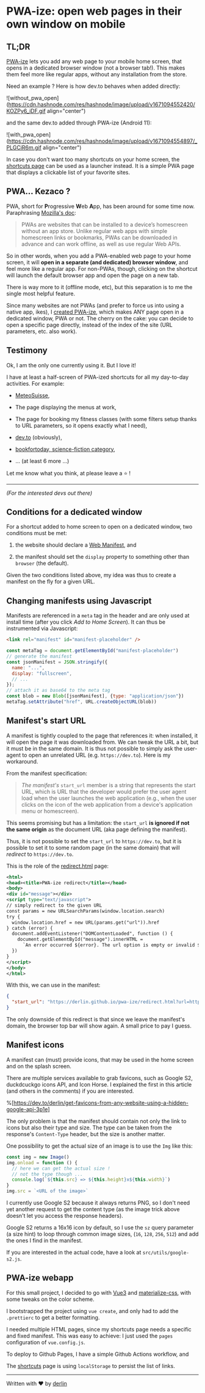 # PWA-ize: open web pages in their own window on mobile

## TL;DR

[PWA-ize](https://derlin.github.io/pwa-ize/) lets you add any web page to your mobile home screen, that opens in a dedicated browser window (not a browser tab!). This makes them feel more like regular apps, without any installation from the store.

Need an example ? Here is how dev.to behaves when added directly:

![without_pwa_open](https://cdn.hashnode.com/res/hashnode/image/upload/v1671094552420/KOZPy6_iDF.gif align="center")

and the same dev.to added through PWA-ize (Android 11):

![with_pwa_open](https://cdn.hashnode.com/res/hashnode/image/upload/v1671094554897/_PLGCiR6m.gif align="center")

In case you don't want too many shortcuts on your home screen, the [shortcuts page](https://derlin.github.io/pwa-ize/shortcuts.html) can be used as a launcher instead. It is a simple PWA page that displays a clickable list of your favorite sites.

## PWA... Kezaco ?

PWA, short for **P**rogressive **W**eb **A**pp, has been around for some time now. Paraphrasing [Mozilla's doc](https://developer.mozilla.org/en-US/docs/Web/Manifest):

> PWAs are websites that can be installed to a device’s homescreen without an app store. Unlike regular web apps with simple homescreen links or bookmarks, PWAs can be downloaded in advance and can work offline, as well as use regular Web APIs.

So in other words, when you add a PWA-enabled web page to your home screen, it will **open in a separate (and dedicated) browser window**, and feel more like a regular app. For non-PWAs, though, clicking on the shortcut will launch the default browser app and open the page on a new tab.

There is way more to it (offline mode, etc), but this separation is to me the single most helpful feature.

Since many websites are not PWAs (and prefer to force us into using a native app, ikes), I [created PWA-ize](https://derlin.github.io/pwa-ize/), which makes ANY page open in a dedicated window, PWA or not. The cherry on the cake: you can decide to open a specific page directly, instead of the index of the site (URL parameters, etc. also work).

## Testimony

Ok, I am the only one currently using it. But I love it!

I have at least a half-screen of PWA-ized shortcuts for all my day-to-day activities. For example:

*   [MeteoSuisse](https://www.meteosuisse.admin.ch/content/meteoswiss/fr/home.mobile.meteo-products--overview.html),
    
*   The page displaying the menus at work,
    
*   The page for booking my fitness classes (with some filters setup thanks to URL parameters, so it opens exactly what I need),
    
*   [dev.to](https://dev.to) (obviously),
    
*   [bookfortoday, science-fiction category](https://bookfortoday.com/science-fiction/),
    
*   ... (at least 6 more ...)
    

Let me know what you think, at please leave a ⭐ !

* * *

*(For the interested devs out there)*

## Conditions for a dedicated window

For a shortcut added to home screen to open on a dedicated window, two conditions must be met:

1.  the website should declare a [Web Manifest](https://developer.mozilla.org/en-US/docs/Web/Manifest), and
    
2.  the manifest should set the `display` property to something other than `browser` (the default).
    

Given the two conditions listed above, my idea was thus to create a manifest on the fly for a given URL.

## Changing manifests using Javascript

Manifests are referenced in a `meta` tag in the header and are only used at install time (after you click *Add to Home Screen*). It can thus be instrumented via Javascript:

```html
<link rel="manifest" id="manifest-placeholder" />
```

```js
const metaTag = document.getElementById("manifest-placeholder")
// generate the manifest
const jsonManifest = JSON.stringify({
  name: "...",
  display: "fullscreen",
  // ...
});
// attach it as base64 to the meta tag
const blob = new Blob([jsonManifest], {type: "application/json"})
metaTag.setAttribute("href", URL.createObjectURL(blob))
```

## Manifest's start URL

A manifest is tightly coupled to the page that references it: when installed, it will open the page it was downloaded from. We can tweak the URL a bit, but it must be in the same domain. It is thus not possible to simply ask the user-agent to open an unrelated URL (e.g. `https://dev.to`). Here is my workaround.

From the manifest specification:

> *The manifest's* `start_url` member is a string that represents the start URL, which is URL that the developer would prefer the user agent load when the user launches the web application (e.g., when the user clicks on the icon of the web application from a device's application menu or homescreen).

This seems promising but has a limitation: the `start_url` **is ignored if not the same origin** as the document URL (aka page defining the manifest).

Thus, it is not possible to set the `start_url` to `https://dev.to`, but it is possible to set it to some random page (in the same domain) that will *redirect* to `https://dev.to`.

This is the role of the [redirect.html](https://derlin.github.io/pwa-ize/redirect.html) page:

```xml
<html>
<head><title>PWA-ize redirect</title></head>
<body>
<div id="message"></div>
<script type="text/javascript">
// simply redirect to the given URL
const params = new URLSearchParams(window.location.search)
try {
  window.location.href = new URL(params.get("url")).href
} catch (error) {
  document.addEventListener("DOMContentLoaded", function () {
    document.getElementById("message").innerHTML = 
      `An error occurred ${error}. The url option is empty or invalid ${window.location.href}`
  })
}
</script>
</body>
</html>
```

With this, we can use in the manifest:

```json
{
  "start_url": "https://derlin.github.io/pwa-ize/redirect.html?url=https://dev.to/"
}
```

The only downside of this redirect is that since we leave the manifest's domain, the browser top bar will show again. A small price to pay I guess.

## Manifest icons

A manifest can (must) provide icons, that may be used in the home screen and on the splash screen.

There are multiple services available to grab favicons, such as Google S2, duckdcuckgo icons API, and Icon Horse. I explained the first in this article (and others in the comments) if you are interested.

%[https://dev.to/derlin/get-favicons-from-any-website-using-a-hidden-google-api-3p1e] 

The only problem is that the manifest should contain not only the link to icons but also their type and size. The type can be taken from the response's `Content-Type` header, but the size is another matter.

One possibility to get the actual size of an image is to use the `Img` like this:

```javascript
const img = new Image()
img.onload = function () {
  // here we can get the actual size !
  // not the type though ...
  console.log(`${this.src} => ${this.height}x${this.width}`)
}
img.src = `<URL of the image>`
```

I currently use Google S2 because it always returns PNG, so I don't need yet another request to get the content type (as the image trick above doesn't let you access the response headers).

Google S2 returns a 16x16 icon by default, so I use the `sz` query parameter (a size hint) to loop through common image sizes, (`16`, `128`, `256`, `512`) and add the ones I find in the manifest.

If you are interested in the actual code, have a look at `src/utils/google-s2.js`.

## PWA-ize webapp

For this small project, I decided to go with [Vue3](https://v3.vuejs.org/) and [materialize-css](materializecss.com/), with some tweaks on the color scheme.

I bootstrapped the project using `vue create`, and only had to add the `.prettierc` to get a better formatting.

I needed multiple HTML pages, since my shortcuts page needs a specific and fixed manifest. This was easy to achieve: I just used the `pages` configuration of `vue.config.js`.

To deploy to Github Pages, I have a simple Github Actions workflow, and

The [shortcuts](https://derlin.github.io/pwa-ize/shortcuts.html) page is using `localStorage` to persist the list of links.

* * *

Written with ❤️ by [derlin](https://github.com/derlin)